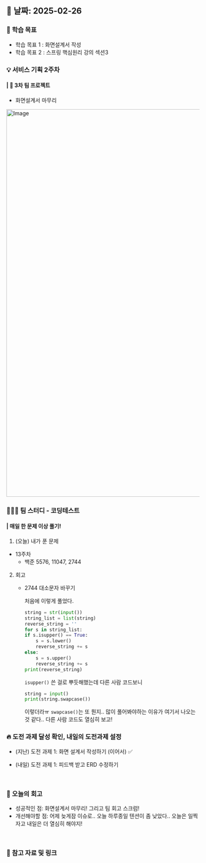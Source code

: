 ## 📅 날짜: 2025-02-26


### 💬 학습 목표

- 학습 목표 1 : 화면설계서 작성
- 학습 목표 2 : 스프링 핵심원리 강의 섹션3


### 💡 서비스 기획 2주차
#### | 🍗 3차 팀 프로젝트

- 화면설계서 마무리

<img width="1011" alt="Image" src="https://github.com/user-attachments/assets/50c8624a-ab51-4141-8419-a7e21afc070c" />


### 🧑‍🧒‍🧒 팀 스터디 - 코딩테스트
#### | 매일 한 문제 이상 풀기!

1. (오늘) 내가 푼 문제

- 13주차
    - 백준 5576, 11047, 2744

2. 회고

    - 2744 대소문자 바꾸기

        처음에 이렇게 풀었다.

        ```python
        string = str(input())
        string_list = list(string)
        reverse_string = ''
        for s in string_list:
        if s.isupper() == True:
            s = s.lower()
            reverse_string += s
        else:
            s = s.upper()
            reverse_string += s
        print(reverse_string)
        ```

        `isupper()` 쓴 걸로 뿌듯해했는데 다른 사람 코드보니

        ```python
        string = input()
        print(string.swapcase())
        ```

        이렇더라ㅠ `swapcase()`는 또 뭔지..
        많이 풀어봐야하는 이유가 여기서 나오는 것 같다..
        다른 사람 코드도 열심히 보고!


### 🔥 도전 과제 달성 확인, 내일의 도전과제 설정
- (지난) 도전 과제 1: 화면 설계서 작성하기 (이어서) ✅

- (내일) 도전 과제 1: 피드백 받고 ERD 수정하기

<br/>

### 💭 오늘의 회고
- 성공적인 점: 화면설계서 마무리! 그리고 팀 회고 스크럼! <br/>
- 개선해야할 점: 어제 늦게잠 이슈로.. 오늘 하루종일 텐션이 좀 낮았다.. 오늘은 일찍자고 내일은 더 열심히 해야지! <br/>

<br/>

### 📁 참고 자료 및 링크
